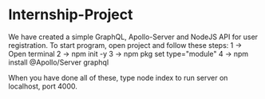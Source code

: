 # Internship-Project

We have created a simple GraphQL, Apollo-Server and NodeJS API for user registration.
To start program, open project and follow these steps:
1 -> Open terminal
2 -> npm init -y
3 -> npm pkg set type="module"
4 -> npm install @Apollo/Server graphql

When you have done all of these, type node index to run server on localhost, port 4000.
